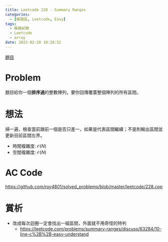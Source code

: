 ```yaml
---
title: Leetcode 228 - Summary Ranges
categories:
  - [解題區, Leetcode, Easy]
tags:
  - 解題紀錄
  - Leetcode
  - array
date: 2022-02-28 18:28:52
---
```


[題目](https://leetcode.com/problems/summary-ranges/)

# Problem

題目給你一個**排序過**的整數陣列，要你回傳覆蓋整個陣列的所有區間。

# 想法

掃一遍，檢查當前跟前一個是否只差一，如果是代表區間繼續；不是則輸出區間並更新目前區間左界。

- 時間複雜度: $\mathcal{O}(N)$
- 空間複雜度: $\mathcal{O}(N)$

# AC Code

<https://github.com/roy4801/solved_problems/blob/master/leetcode/228.cpp>

# 賞析

- 改成每次迴圈一定會找出一組區間，外面就不用奇怪的特判
  - <https://leetcode.com/problems/summary-ranges/discuss/63284/10-line-c%2B%2B-easy-understand>
